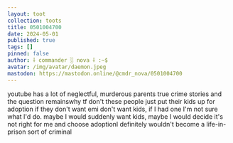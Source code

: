 ```yaml
---
layout: toot
collection: toots
title: 0501004700
date: 2024-05-01
published: true
tags: []
pinned: false
author: ⸸ commander ░ nova ⸸ :~$
avatar: /img/avatar/daemon.jpeg
mastodon: https://mastodon.online/@cmdr_nova/0501004700
---
```


youtube has a lot of neglectful, murderous parents true crime stories and the question remainswhy tf don't these people just put their kids up for adoption if they don't want emi don't want kids, if I had one I'm not sure what I'd do. maybe I would suddenly want kids, maybe I would decide it's not right for me and choose adoptionI definitely wouldn't become a life-in-prison sort of criminal
